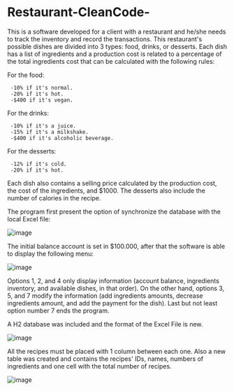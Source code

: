 # Restaurant-CleanCode-

This is a software developed for a client with a restaurant and he/she needs to track the inventory and record the transactions. 
This restaurant's possible dishes are divided into 3 types: food, drinks, or desserts.
Each dish has a list of ingredients and a production cost is related to a percentage of the total ingredients cost that can be calculated with the following rules:

For the food:

     -10% if it's normal.
     -20% if it's hot.
     -$400 if it's vegan.
     
For the drinks:

     -10% if it's a juice.
     -15% if it's a milkshake.
     -$400 if it's alcoholic beverage.
    
For the desserts:

     -12% if it's cold.
     -20% if it's hot.
    
Each dish also contains a selling price calculated by the production cost, the cost of the ingredients, and $1000. The desserts also include the number of calories in the recipe.

The program first present the option of synchronize the database with the local Excel file:

![image](https://github.com/JP-King97/Restaurant-CleanCode-/assets/102275322/0a12e00b-a09b-401a-8901-2e6385b5ab97)

The initial balance account is set in $100.000, after that the software is able to display the following menu:

![image](https://user-images.githubusercontent.com/102275322/232967634-677577e9-9f12-44bf-9463-620020363f99.png)

Options 1, 2, and 4 only display information (account balance, ingredients inventory, and available dishes, in that order). On the other hand, options 3, 5, and 7 modify the information (add ingredients amounts, decrease ingredients amount, and add the payment for the dish). Last but not least option number 7 ends the program.

A H2 database was included and the format of the Excel File is new.

![image](https://github.com/JP-King97/Restaurant-CleanCode-/assets/102275322/6a3b455b-34b2-4674-bddc-a60551b1966e)

All the recipes must be placed with 1 column between each one. Also a new table was created and contains the recipes' IDs, names, numbers of ingredients and one cell with the total number of recipes.

![image](https://github.com/JP-King97/Restaurant-CleanCode-/assets/102275322/d17231a9-9efa-4197-b63a-f1bd0c4d606e)




